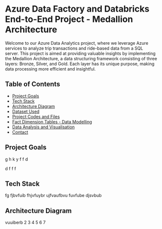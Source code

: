 # Azure Data Factory and Databricks End-to-End Project - Medallion Architecture

Welcome to our Azure Data Analytics project, where we leverage Azure services to analyze trip transactions and ride-based data from a SQL server. This project is aimed at providing valuable insights by implementing the Medallion Architecture, a data structuring framework consisting of three layers: Bronze, Silver, and Gold. Each layer has its unique purpose, making data processing more efficient and insightful.

<!-- TABLE OF CONTENTS -->
## Table of Contents

* [Project Goals](#projectgoals)
* [Tech Stack](#tech-stack)
* [Architecture Diagram](#architecture-diagram)
* [Dataset Used](#datasetused)
* [Project Codes and Files](#projectfiles)
* [Fact Dimension Tables - Data Modelling](#datamodelling)
* [Data Analysis and Visualisation](#datavisuals)
* [Contact](#contact)

<!-- Project Goals -->
## Project Goals<a name="projectgoals"></a>


g
h
k
y
f
f
d

d
f
f
f

<!-- TECH STACK -->
## Tech Stack<a name="tech-stack"></a>

fg
fjbvfuib
fhjvfuybr
ujfvaufbvu
fuvfube
djsvbub



<!-- ARCHITECTURE DIAGRAM -->
## Architecture Diagram<a name="architecture-diagram"></a>
vuuiberb
2
3
4
5
6
7

